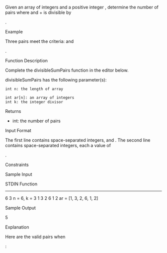 Given an array of integers and a positive integer , determine the number of pairs where and + is divisible by

.

Example


Three pairs meet the criteria: and

.

Function Description

Complete the divisibleSumPairs function in the editor below.

divisibleSumPairs has the following parameter(s):

    int n: the length of array 

    int ar[n]: an array of integers
    int k: the integer divisor

Returns
- int: the number of pairs

Input Format

The first line contains
space-separated integers, and .
The second line contains space-separated integers, each a value of

.

Constraints

Sample Input

STDIN           Function
-----           --------
6 3             n = 6, k = 3
1 3 2 6 1 2     ar = [1, 3, 2, 6, 1, 2]

Sample Output

 5

Explanation

Here are the
valid pairs when

:


